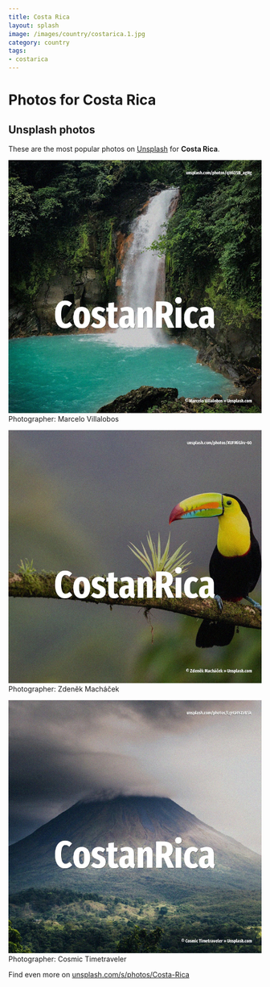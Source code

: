 ```yaml
---
title: Costa Rica
layout: splash
image: /images/country/costarica.1.jpg
category: country
tags:
- costarica
---
```

# Photos for Costa Rica
 
## Unsplash photos
These are the most popular photos on [Unsplash](https://unsplash.com) for **Costa Rica**.
 
![Costa Rica](/images/country/costarica.1.jpg)
Photographer:  Marcelo Villalobos
 
![Costa Rica](/images/country/costarica.2.jpg)
Photographer:  Zdeněk Macháček
 
![Costa Rica](/images/country/costarica.3.jpg)
Photographer:  Cosmic Timetraveler
 
Find even more on [unsplash.com/s/photos/Costa-Rica](https://unsplash.com/s/photos/Costa-Rica)
 
